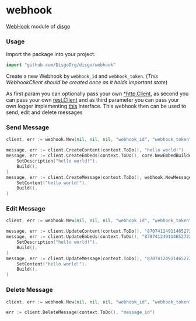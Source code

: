 # webhook

[WebHook](https://discord.com/developers/docs/resources/webhook) module of [disgo](https://github.com/DisgoOrg/disgo)

### Usage

Import the package into your project.

```go
import "github.com/DisgoOrg/disgo/webhook"
```

Create a new Webhook by `webhook_id` and `webhook_token`. (*This WebhookClient should be created once as it holds important
state*)

As first param you can optionally pass your own [*http.Client](https://pkg.go.dev/net/http#Client), as second you can
pass your own [rest.Client](https://pkg.go.dev/github.com/DisgoOrg/disgo/rest#Client)
and as third parameter you can pass your own logger
implementing [this](https://github.com/DisgoOrg/log/blob/master/logger.go) interface. This webhook then can be used to
send, edit and delete messages

### Send Message

```go
client, err := webhook.New(nil, nil, nil, "webhook_id", "webhook_token")

message, err := client.CreateContent(context.ToDo(), "hello world!")
message, err := client.CreateEmbeds(context.ToDo(), core.NewEmbedBuilder().
	SetDescription("hello world!").
	Build(),
)
message, err := client.CreateMessage(context.ToDo(), webhook.NewMessageCreateBuilder().
	SetContent("hello world!").
	Build(),
)
```

### Edit Message

```go
client, err := webhook.New(nil, nil, nil, "webhook_id", "webhook_token")

message, err := client.UpdateContent(context.ToDo(), "870741249114652722", "hello world!")
message, err := client.UpdateEmbeds(context.ToDo(), "870741249114652722", core.NewEmbedBuilder().
	SetDescription("hello world!").
	Build(),
)
message, err := client.UpdateMessage(context.ToDo(), "870741249114652722", webhook.NewMessageUpdateBuilder().
	SetContent("hello world!").
	Build(), 
)
```

### Delete Message

```go
client, err := webhook.New(nil, nil, nil, "webhook_id", "webhook_token")

err := client.DeleteMessage(context.ToDo(), "message_id")
```